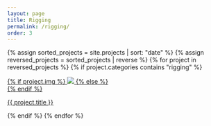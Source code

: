 ```yaml
---
layout: page
title: Rigging
permalink: /rigging/
order: 3
---
```


{% assign sorted_projects = site.projects | sort: "date" %}
{% assign reversed_projects = sorted_projects | reverse %}
{% for project in reversed_projects %}
{% if project.categories contains "rigging" %}
<div class="project ">
    <div class="thumbnail">
        <a href="{{ site.baseurl }}{{ project.url }}">
        {% if project.img %}
        <img class="thumbnail" src="{{ project.img }}"/>
        {% else %}
        <div class="thumbnail blankbox"></div>
        {% endif %}
        <span>
        </span>
        </a>
    </div>
    <p class="caption"><a href="{{ site.baseurl }}{{ project.url }}">{{ project.title }}</a></p>
</div>
{% endif %}
{% endfor %}
